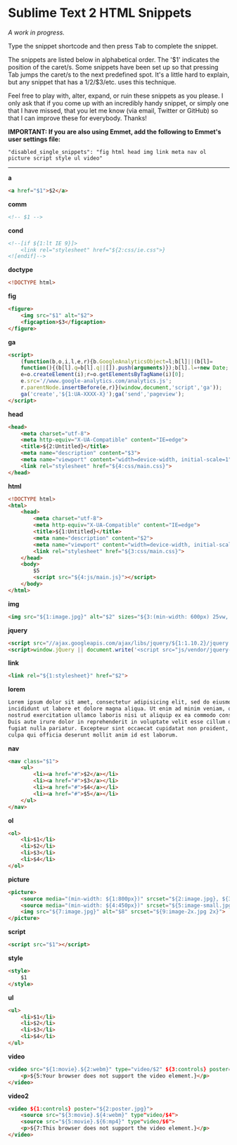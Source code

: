 # Sublime Text 2 HTML Snippets

_A work in progress._

Type the snippet shortcode and then press <kbd>Tab</kbd> to complete the snippet.

The snippets are listed below in alphabetical order. The '$1' indicates the
position of the caret/s. Some snippets have been set up so that pressing Tab
jumps the caret/s to the next predefined spot. It's a little hard to explain,
but any snippet that has a $1/$2/$3/etc. uses this technique.

Feel free to play with, alter, expand, or ruin these snippets as you please. I
only ask that if you come up with an incredibly handy snippet, or simply one
that I have missed, that you let me know (via email, Twitter or GitHub) so that
I can improve these for everybody. Thanks!

__IMPORTANT: If you are also using Emmet, add the following to Emmet's user settings file:__

`"disabled_single_snippets": "fig html head img link meta nav ol picture script style ul video"`

---

__a__

```html
<a href="$1">$2</a>
```

__comm__

```html
<!-- $1 -->
```

__cond__

```html
<!--[if ${1:lt IE 9}]>
    <link rel="stylesheet" href="${2:css/ie.css">}
<![endif]-->
```

__doctype__

```html
<!DOCTYPE html>
```

__fig__

```html
<figure>
    <img src="$1" alt="$2">
    <figcaption>$3</figcaption>
</figure>
```

__ga__

```html
<script>
    (function(b,o,i,l,e,r){b.GoogleAnalyticsObject=l;b[l]||(b[l]=
    function(){(b[l].q=b[l].q||[]).push(arguments)});b[l].l=+new Date;
    e=o.createElement(i);r=o.getElementsByTagName(i)[0];
    e.src='//www.google-analytics.com/analytics.js';
    r.parentNode.insertBefore(e,r)}(window,document,'script','ga'));
    ga('create','${1:UA-XXXX-X}');ga('send','pageview');
</script>
```

__head__

```html
<head>
    <meta charset="utf-8">
    <meta http-equiv="X-UA-Compatible" content="IE=edge">
    <title>${2:Untitled}</title>
    <meta name="description" content="$3">
    <meta name="viewport" content="width=device-width, initial-scale=1">
    <link rel="stylesheet" href="${4:css/main.css}">
</head>
```

__html__

```html
<!DOCTYPE html>
<html>
    <head>
        <meta charset="utf-8">
        <meta http-equiv="X-UA-Compatible" content="IE=edge">
        <title>${1:Untitled}</title>
        <meta name="description" content="$2">
        <meta name="viewport" content="width=device-width, initial-scale=1">
        <link rel="stylesheet" href="${3:css/main.css}">
    </head>
    <body>
        $5
        <script src="${4:js/main.js}"></script>
    </body>
</html>
```

__img__

```html
<img src="${1:image.jpg}" alt="$2" sizes="${3:(min-width: 600px) 25vw, 100vw}" srcset="${4:100.jpg 100w, 1000.jpg 1000w}">
```

__jquery__

```html
<script src="//ajax.googleapis.com/ajax/libs/jquery/${1:1.10.2}/jquery.min.js"></script>
<script>window.jQuery || document.write('<script src="js/vendor/jquery-${1:1.10.2}.min.js"><\/script>')</script>
```

__link__

```html
<link rel="${1:stylesheet}" href="$2">
```

__lorem__

```html
Lorem ipsum dolor sit amet, consectetur adipisicing elit, sed do eiusmod tempor
incididunt ut labore et dolore magna aliqua. Ut enim ad minim veniam, quis
nostrud exercitation ullamco laboris nisi ut aliquip ex ea commodo consequat.
Duis aute irure dolor in reprehenderit in voluptate velit esse cillum dolore eu
fugiat nulla pariatur. Excepteur sint occaecat cupidatat non proident, sunt in
culpa qui officia deserunt mollit anim id est laborum.
```

__nav__

```html
<nav class="$1">
    <ul>
        <li><a href="#">$2</a></li>
        <li><a href="#">$3</a></li>
        <li><a href="#">$4</a></li>
        <li><a href="#">$5</a></li>
    </ul>
</nav>
```

__ol__

```html
<ol>
    <li>$1</li>
    <li>$2</li>
    <li>$3</li>
    <li>$4</li>
</ol>
```

__picture__

```html
<picture>
    <source media="(min-width: ${1:800px})" srcset="${2:image.jpg}, ${3:image-2x.jpg 2x}">
    <source media="(min-width: ${4:450px})" srcset="${5:image-small.jpg}, ${6:image-small-2x.jpg 2x}">
    <img src="${7:image.jpg}" alt="$8" srcset="${9:image-2x.jpg 2x}">
</picture>
```

__script__

```html
<script src="$1"></script>
```

__style__

```html
<style>
    $1
</style>
```

__ul__

```html
<ul>
    <li>$1</li>
    <li>$2</li>
    <li>$3</li>
    <li>$4</li>
</ul>
```

__video__

```html
<video src="${1:movie}.${2:webm}" type="video/$2" ${3:controls} poster="${4:poster.jpg}">
    <p>${5:Your browser does not support the video element.}</p>
</video>
```

__video2__

```html
<video ${1:controls} poster="${2:poster.jpg}">
    <source src="${3:movie}.${4:webm}" type"video/$4">
    <source src="${5:movie}.${6:mp4}" type"video/$6">
    <p>${7:This browser does not support the video element.}</p>
</video>
```
